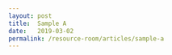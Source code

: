 ```yaml
---
layout: post
title:  Sample A
date:   2019-03-02
permalink: /resource-room/articles/sample-a
---
```

